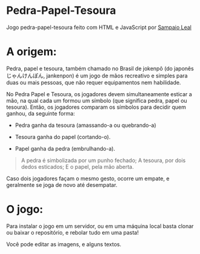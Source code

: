 # Pedra-Papel-Tesoura
Jogo pedra-papel-tesoura feito com HTML e JavaScript por [Sampaio Leal](http://fb.com/sampaio.leal.79)


# A origem:
Pedra, papel e tesoura, também chamado no Brasil de jokenpô (do japonês じゃんけんぽん, jankenpon) é um jogo de mãos recreativo e simples para duas ou mais pessoas, que não requer equipamentos nem habilidade.

No Pedra Papel e Tesoura, os jogadores devem simultaneamente esticar a mão, na qual cada um formou um símbolo (que significa pedra, papel ou tesoura). Então, os jogadores comparam os símbolos para decidir quem ganhou, da seguinte forma:

- Pedra ganha da tesoura (amassando-a ou quebrando-a)

- Tesoura ganha do papel (cortando-o).

- Papel ganha da pedra (embrulhando-a).

> A pedra é simbolizada por um punho fechado;
> A tesoura, por dois dedos esticados; 
> E o papel, pela mão aberta.

Caso dois jogadores façam o mesmo gesto, ocorre um empate, e geralmente se joga de novo até desempatar.

# O jogo:

Para instalar o jogo em um servidor, ou em uma máquina local basta clonar ou baixar o repositório, e rebolar tudo em uma pasta! 

Você pode editar as imagens, e alguns textos.